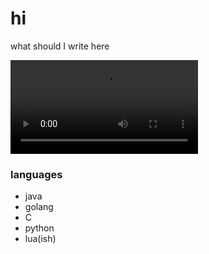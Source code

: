 # hi

what should I write here

![yes](https://media.tenor.com/5CnWiBcJta4AAAPo/angry-cat-firebreathing.mp4)


### languages
* java
* golang
* C
* python
* lua(ish)

